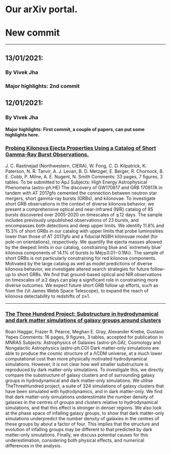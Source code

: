 # Our arXiv portal.


# New commit
---



13/01/2021:
---

### By Vivek Jha

### Major highlights: 2nd commit

12/01/2021:
---

### By Vivek Jha

#### Major highlights: First commit, a couple of papers, can put some highlights here.


### [Probing Kilonova Ejecta Properties Using a Catalog of Short Gamma-Ray Burst Observations.](https://arxiv.org/pdf/2101.03175)
J. C. Rastinejad (Northwestern, CIERA), W. Fong, C. D. Kilpatrick, K. Paterson, N. R. Tanvir, A. J. Levan, B. D. Metzger, E. Berger, R. Chornock, B. E. Cobb, P. Milne, A. E. Nugent, N. Smith
Comments: 33 pages, 7 figures, 3 tables. To be submitted to ApJ
Subjects: High Energy Astrophysical Phenomena (astro-ph.HE)
The discovery of GW170817 and GRB 170817A in tandem with AT 2017gfo cemented the connection between neutron star mergers, short gamma-ray bursts (GRBs), and kilonovae. To investigate short GRB observations in the context of diverse kilonova behavior, we present a comprehensive optical and near-infrared (NIR) catalog of 85 bursts discovered over 2005-2020 on timescales of ≲12 days. The sample includes previously unpublished observations of 23 bursts, and encompasses both detections and deep upper limits. We identify 11.8% and 15.3% of short GRBs in our catalog with upper limits that probe luminosities lower than those of AT 2017gfo and a fiducial NSBH kilonovae model (for pole-on orientations), respectively. We quantify the ejecta masses allowed by the deepest limits in our catalog, constraining blue and `extremely blue' kilonova components of 14.1% of bursts to Mej≲0.01−0.1M⊙. The sample of short GRBs is not particularly constraining for red kilonova components. Motivated by the large catalog as well as model predictions of diverse kilonova behavior, we investigate altered search strategies for future follow-up to short GRBs. We find that ground-based optical and NIR observations on timescales of ≳2 days can play a significant role in constraining more diverse outcomes. We expect future short GRB follow up efforts, such as from the {\it James Webb Space Telescope}, to expand the reach of kilonova detectability to redshifts of z≈1.

---

### [The Three Hundred Project: Substructure in hydrodynamical and dark matter simulations of galaxy groups around clusters](https://arxiv.org/pdf/2101.03178)
Roan Haggar, Frazer R. Pearce, Meghan E. Gray, Alexander Knebe, Gustavo Yepes
Comments: 16 pages, 9 figures, 3 tables, accepted for publication in MNRAS
Subjects: Astrophysics of Galaxies (astro-ph.GA); Cosmology and Nongalactic Astrophysics (astro-ph.CO)
Dark matter-only simulations are able to produce the cosmic structure of a ΛCDM universe, at a much lower computational cost than more physically motivated hydrodynamical simulations. However, it is not clear how well smaller substructure is reproduced by dark matter-only simulations. To investigate this, we directly compare the substructure of galaxy clusters and of surrounding galaxy groups in hydrodynamical and dark matter-only simulations. We utilise TheThreeHundred project, a suite of 324 simulations of galaxy clusters that have been simulated with hydrodynamics, and in dark matter-only. We find that dark matter-only simulations underestimate the number density of galaxies in the centres of groups and clusters relative to hydrodynamical simulations, and that this effect is stronger in denser regions. We also look at the phase space of infalling galaxy groups, to show that dark matter-only simulations underpredict the number density of galaxies in the centres of these groups by about a factor of four. This implies that the structure and evolution of infalling groups may be different to that predicted by dark matter-only simulations. Finally, we discuss potential causes for this underestimation, considering both physical effects, and numerical differences in the analysis.
